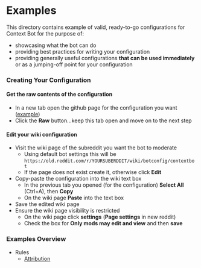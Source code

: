 # Examples

This directory contains example of valid, ready-to-go configurations for Context Bot for the purpose of:

* showcasing what the bot can do
* providing best practices for writing your configuration
* providing generally useful configurations **that can be used immediately** or as a jumping-off point for your configuration

### Creating Your Configuration

#### Get the raw contents of the configuration

* In a new tab open the github page for the configuration you want ([example](https://github.com/FoxxMD/reddit-context-bot/blob/master/src/Schema/Action.json))
* Click the **Raw** button...keep this tab open and move on to the next step

#### Edit your wiki configuration

* Visit the wiki page of the subreddit you want the bot to moderate
    * Using default bot settings this will be `https://old.reddit.com/r/YOURSUBERDDIT/wiki/botconfig/contextbot`
    * If the page does not exist create it, otherwise click **Edit**
* Copy-paste the configuration into the wiki text box
    * In the previous tab you opened (for the configuration) **Select All** (Ctrl+A), then **Copy**
    * On the wiki page **Paste** into the text box
* Save the edited wiki page
* Ensure the wiki page visibility is restricted
    * On the wiki page click **settings** (**Page settings** in new reddit)
    * Check the box for **Only mods may edit and view** and then **save**
    
### Examples Overview

* Rules
  * [Attribution](/src/examples/attribution)
